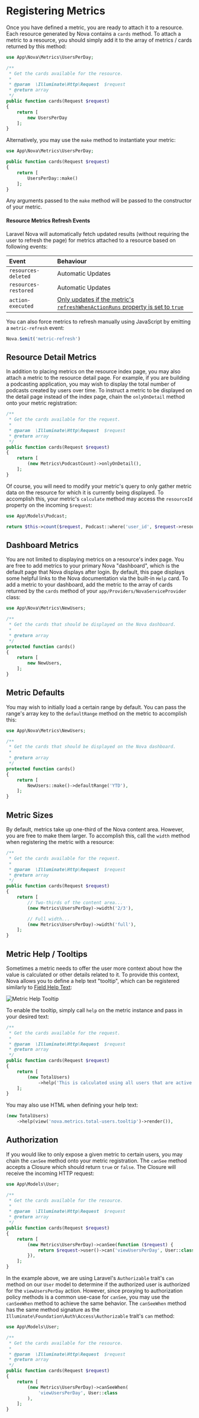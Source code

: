 # Registering Metrics

Once you have defined a metric, you are ready to attach it to a resource. Each resource generated by Nova contains a `cards` method. To attach a metric to a resource, you should simply add it to the array of metrics / cards returned by this method:

```php
use App\Nova\Metrics\UsersPerDay;

/**
 * Get the cards available for the resource.
 *
 * @param  \Illuminate\Http\Request  $request
 * @return array
 */
public function cards(Request $request)
{
    return [
        new UsersPerDay
    ];
}
```

Alternatively, you may use the `make` method to instantiate your metric: 

```php
use App\Nova\Metrics\UsersPerDay;

public function cards(Request $request)
{
    return [
        UsersPerDay::make()
    ];
}
```

Any arguments passed to the `make` method will be passed to the constructor of your metric.

#### Resource Metrics Refresh Events

Laravel Nova will automatically fetch updated results (without requiring the user to refresh the page) for metrics attached to a resource based on following events:

| Event    | Behaviour
|:---------|:------------
| `resources-deleted` | Automatic Updates
| `resources-restored` | Automatic Updates
| `action-executed` | [Only updates if the metric's `refreshWhenActionRuns` property is set to `true`](./defining-metrics.html#refresh-after-actions)

You can also force metrics to refresh manually using JavaScript by emitting a `metric-refresh` event:

```js
Nova.$emit('metric-refresh')
```

## Resource Detail Metrics

In addition to placing metrics on the resource index page, you may also attach a metric to the resource detail page. For example, if you are building a podcasting application, you may wish to display the total number of podcasts created by users over time. To instruct a metric to be displayed on the detail page instead of the index page, chain the `onlyOnDetail` method onto your metric registration:

```php
/**
 * Get the cards available for the request.
 *
 * @param  \Illuminate\Http\Request  $request
 * @return array
 */
public function cards(Request $request)
{
    return [
        (new Metrics\PodcastCount)->onlyOnDetail(),
    ];
}
```

Of course, you will need to modify your metric's query to only gather metric data on the resource for which it is currently being displayed. To accomplish this, your metric's `calculate` method may access the `resourceId` property on the incoming `$request`:

```php
use App\Models\Podcast;

return $this->count($request, Podcast::where('user_id', $request->resourceId));
```

## Dashboard Metrics

You are not limited to displaying metrics on a resource's index page. You are free to add metrics to your primary Nova "dashboard", which is the default page that Nova displays after login. By default, this page displays some helpful links to the Nova documentation via the built-in `Help` card. To add a metric to your dashboard, add the metric to the array of cards returned by the `cards` method of your `app/Providers/NovaServiceProvider` class:

```php
use App\Nova\Metrics\NewUsers;

/**
 * Get the cards that should be displayed on the Nova dashboard.
 *
 * @return array
 */
protected function cards()
{
    return [
        new NewUsers,
    ];
}
```

## Metric Defaults

You may wish to initially load a certain range by default. You can pass the range's array key to the `defaultRange` method on the metric to accomplish this:

```php
use App\Nova\Metrics\NewUsers;

/**
 * Get the cards that should be displayed on the Nova dashboard.
 *
 * @return array
 */
protected function cards()
{
    return [
        NewUsers::make()->defaultRange('YTD'),
    ];
}
```

## Metric Sizes

By default, metrics take up one-third of the Nova content area. However, you are free to make them larger. To accomplish this, call the `width` method when registering the metric with a resource:

```php
/**
 * Get the cards available for the request.
 *
 * @param  \Illuminate\Http\Request  $request
 * @return array
 */
public function cards(Request $request)
{
    return [
        // Two-thirds of the content area...
        (new Metrics\UsersPerDay)->width('2/3'),

        // Full width...
        (new Metrics\UsersPerDay)->width('full'),
    ];
}
```

## Metric Help / Tooltips

Sometimes a metric needs to offer the user more context about how the value is calculated or other details related to it. To provide this context, Nova allows you to define a help text "tooltip", which can be registered similarly to [Field Help Text](./../resources/fields.html#field-help-text):

![Metric Help Tooltip](./img/metric-tooltip-help.png)

To enable the tooltip, simply call `help` on the metric instance and pass in your desired text:

```php
/**
 * Get the cards available for the request.
 *
 * @param  \Illuminate\Http\Request  $request
 * @return array
 */
public function cards(Request $request)
{
    return [
        (new TotalUsers)
            ->help('This is calculated using all users that are active and not banned.'),
    ];
}
```

You may also use HTML when defining your help text:

```php
(new TotalUsers)
    ->help(view('nova.metrics.total-users.tooltip')->render()),
```

## Authorization

If you would like to only expose a given metric to certain users, you may chain the `canSee` method onto your metric registration. The `canSee` method accepts a Closure which should return `true` or `false`. The Closure will receive the incoming HTTP request:

```php
use App\Models\User;

/**
 * Get the cards available for the resource.
 *
 * @param  \Illuminate\Http\Request  $request
 * @return array
 */
public function cards(Request $request)
{
    return [
        (new Metrics\UsersPerDay)->canSee(function ($request) {
            return $request->user()->can('viewUsersPerDay', User::class);
        }),
    ];
}
```

In the example above, we are using Laravel's `Authorizable` trait's `can` method on our `User` model to determine if the authorized user is authorized for the `viewUsersPerDay` action. However, since proxying to authorization policy methods is a common use-case for `canSee`, you may use the `canSeeWhen` method to achieve the same behavior. The `canSeeWhen` method has the same method signature as the `Illuminate\Foundation\Auth\Access\Authorizable` trait's `can` method:

```php
use App\Models\User;

/**
 * Get the cards available for the resource.
 *
 * @param  \Illuminate\Http\Request  $request
 * @return array
 */
public function cards(Request $request)
{
    return [
        (new Metrics\UsersPerDay)->canSeeWhen(
            'viewUsersPerDay', User::class
        ),
    ];
}
```
